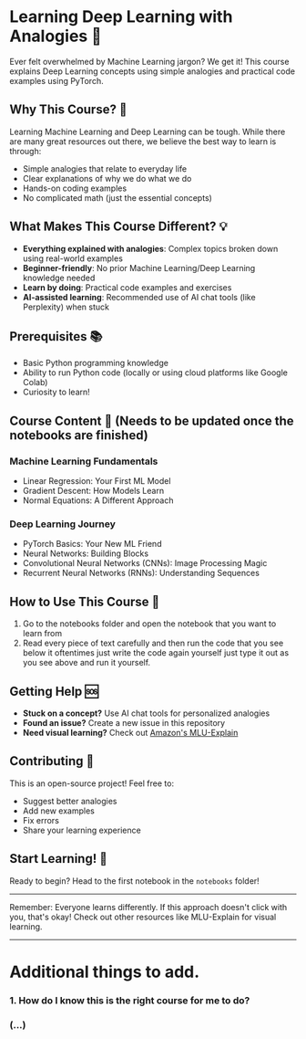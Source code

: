 # Learning Deep Learning with Analogies 🧠

Ever felt overwhelmed by Machine Learning jargon? We get it! This course explains Deep Learning concepts using simple analogies and practical code examples using PyTorch.

## Why This Course? 🤔

Learning Machine Learning and Deep Learning can be tough. While there are many great resources out there, we believe the best way to learn is through:
- Simple analogies that relate to everyday life
- Clear explanations of why we do what we do
- Hands-on coding examples
- No complicated math (just the essential concepts)

## What Makes This Course Different? 💡

- **Everything explained with analogies**: Complex topics broken down using real-world examples
- **Beginner-friendly**: No prior Machine Learning/Deep Learning knowledge needed
- **Learn by doing**: Practical code examples and exercises
- **AI-assisted learning**: Recommended use of AI chat tools (like Perplexity) when stuck

## Prerequisites 📚

- Basic Python programming knowledge
- Ability to run Python code (locally or using cloud platforms like Google Colab)
- Curiosity to learn!

## Course Content 📖 (Needs to be updated once the notebooks are finished)

### Machine Learning Fundamentals
- Linear Regression: Your First ML Model
- Gradient Descent: How Models Learn
- Normal Equations: A Different Approach

### Deep Learning Journey
- PyTorch Basics: Your New ML Friend
- Neural Networks: Building Blocks
- Convolutional Neural Networks (CNNs): Image Processing Magic
- Recurrent Neural Networks (RNNs): Understanding Sequences

## How to Use This Course 🎯

1. Go to the notebooks folder and open the notebook that you want to learn from 
2. Read every piece of text carefully and then run the code that you see below it oftentimes just write the code again yourself just type it out as you see above and run it yourself. 

## Getting Help 🆘

- **Stuck on a concept?** Use AI chat tools for personalized analogies
- **Found an issue?** Create a new issue in this repository
- **Need visual learning?** Check out [Amazon's MLU-Explain](https://mlu-explain.github.io/)

## Contributing 🤝

This is an open-source project! Feel free to:
- Suggest better analogies
- Add new examples
- Fix errors
- Share your learning experience

## Start Learning! 🚀

Ready to begin? Head to the first notebook in the `notebooks` folder!

---

Remember: Everyone learns differently. If this approach doesn't click with you, that's okay! Check out other resources like MLU-Explain for visual learning.



----

# Additional things to add. 
### 1. How do I know this is the right course for me to do? 
### (...)